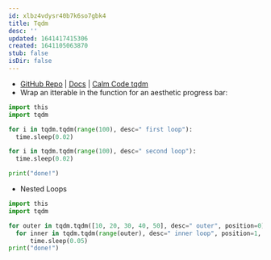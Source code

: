 ```yaml
---
id: xlbz4vdysr40b7k6so7gbk4
title: Tqdm
desc: ''
updated: 1641417415306
created: 1641105063870
stub: false
isDir: false
---
```



- [GitHub Repo](https://github.com/tqdm/tqdm) \| [Docs](https://tqdm.github.io/) \| [Calm Code tqdm](https://calmcode.io/tqdm/making-a-progress-bar.html)
- Wrap an itterable in the function for an aesthetic progress bar:

```python
import this
import tqdm

for i in tqdm.tqdm(range(100), desc=" first loop"):
  time.sleep(0.02)

for i in tqdm.tqdm(range(100), desc=" second loop"):
  time.sleep(0.02)

print("done!")
```

- Nested Loops

```python
import this
import tqdm

for outer in tqdm.tqdm([10, 20, 30, 40, 50], desc=" outer", position=0):
  for inner in tqdm.tqdm(range(outer), desc=" inner loop", position=1, leave=False):
	  time.sleep(0.05)
print("done!")
```
